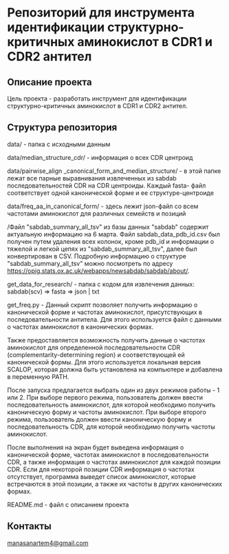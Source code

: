 # Репозиторий для инструмента идентификации структурно-критичных аминокислот в CDR1 и CDR2 антител

## Описание проекта
Цель проекта - разработать инструмент для идентификации структурно-критичных аминокислот в CDR1 и CDR2 антител. 

## Структура репозитория
data/ - папка с исходными данным

data/median_structure_cdr/ - информация о всех CDR центроид

data/pairwise_align _canonical_form_and_median_structure/ - в этой папке лежат все парные выравнивания извлеченных из sabdab последовательностей CDR на CDR центроиды. Каждый fasta- файл соответствует одной канонической форме и ее структуре-центроиде

data/freq_aa_in_canonical_form/ - здесь лежит json-файл со всем частотами аминокислот для различных семейств и позиций


/Файл "sabdab_summary_all_tsv" из базы данных "sabdab" содержит актуальную информацию на 6 марта. Файл sabdab_data_pdb_id.csv был получен путем удаления всех колонок, кроме pdb_id и информации о тяжелой и легкой цепях из "sabdab_summary_all_tsv", далее был конвертирован в CSV. Подробную информацию о структуре "sabdab_summary_all_tsv" можно посмотреть по адресу https://opig.stats.ox.ac.uk/webapps/newsabdab/sabdab/about/.

get_data_for_research/ - папка с кодом для извлечения данных: sabdab(scv) => fasta => json | txt

get_freq.py - Данный скрипт позволяет получить информацию о канонической форме и частотах аминокислот, присутствующих в последовательности антитела. Для этого используется файл с данными о частотах аминокислот в канонических формах.

Также предоставляется возможность получить данные о частотах аминокислот для определенной последовательности CDR (complementarity-determining region) и соответствующей ей канонической формы. Для этого используется локальная версия SCALOP, которая должна быть установлена на компьютере и добавлена в переменную PATH.

После запуска предлагается выбрать один из двух режимов работы - 1 или 2. При выборе первого режима, пользователь должен ввести последовательность аминокислот, для которой необходимо получить каноническую форму и частоты аминокислот. При выборе второго режима, пользователь должен ввести каноническую форму и последовательность CDR, для которой необходимо получить частоты аминокислот.

После выполнения на экран будет выведена информация о канонической форме, частотах аминокислот в последовательности CDR, а также информация о частотах аминокислот для каждой позиции CDR. Если для некоторой позиции CDR информация о частотах отсутствует, программа выведет список аминокислот, которые встречаются в этой позиции, а также их частоты в других канонических формах.



README.md - файл с описанием проекта

## Контакты
manasanartem4@gmail.com
